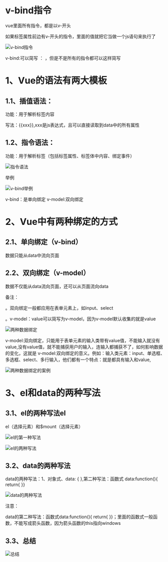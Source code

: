 # v-bind指令

vue里面所有指令，都是以v-开头

如果标签属性前边有v-开头的指令，里面的值就把它当做一个js语句来执行了

![v-bind指令](C:\Users\86173\Desktop\vue\笔记\images\v-bind指令.png)

v-bind:可以简写  ：  ，但是不是所有的指令都可以这样简写

# 1、Vue的语法有两大模板

## 1.1、插值语法：

功能：用于解析标签内容

写法：{{xxx}},xxx是js表达式，且可以直接读取到data中的所有属性

## 1.2、指令语法：

功能：用于解析标签（包括标签属性、标签体中内容、绑定事件）

![指令语法](C:\Users\86173\Desktop\vue\笔记\images\指令语法.png)

举例

![v-bind举例](C:\Users\86173\Desktop\vue\笔记\images\v-bind举例.png)

v-bind：是单向绑定   v-model:双向绑定

# 2、Vue中有两种绑定的方式

## 2.1、单向绑定（v-bind）

数据只能从data中流向页面

## 2.2、双向绑定（v-model）

数据不仅能从data流向页面，还可以从页面流向data

备注：

。双向绑定一般都应用在表单元素上，如input、select

。v-model：value可以简写为v-model，因为v-model默认收集的就是value

![两种数据绑定](C:\Users\86173\Desktop\vue\笔记\images\两种数据绑定.png)

 v-model:双向绑定，只能用于表单元素的输入类带有value值，不能输入就没有value,没有value值，就不能捕获用户的输入，连输入都捕获不了，如何影响数据的变化，这就是 v-model:双向绑定的意义。例如：输入类元素：input、单选框、多选框、select、多行输入，他们都有一个特点：就是都具有输入和value,

![两种数据绑定的案例](C:\Users\86173\Desktop\vue\笔记\images\两种数据绑定的案例.png)

# 3、el和data的两种写法

## 3.1、el的两种写法el

el（选择元素）和$mount（选择元素）

![el的第一种写法](C:\Users\86173\Desktop\vue\笔记\images\el的第一种写法.png)

![el的两种写法](C:\Users\86173\Desktop\vue\笔记\images\el的两种写法.png)

## 3.2、data的两种写法

data的两种写法：1、对象式、data: {  },第二种写法：函数式 data:function(){  return{  }}

![data的两种写法](C:\Users\86173\Desktop\vue\笔记\images\data的两种写法.png)

注意：

data的第二种写法：函数式data:function(){  return{  }}；里面的函数式一般函数，不能写成箭头函数，因为箭头函数的this指向windows

## 3.3、总结

![总结](C:\Users\86173\Desktop\vue\笔记\images\总结.png)